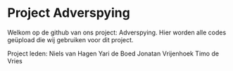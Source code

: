 # Project Adverspying

Welkom op de github van ons project: Adverspying. Hier worden alle codes geüpload die wij gebruiken voor dit project.

Project leden:
Niels van Hagen
Yari de Boed
Jonatan Vrijenhoek
Timo de Vries
